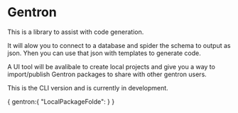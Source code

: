 
# Gentron

This is a library to assist with code generation.

It will alow you to connect to a database and spider the schema to output as json. Yhen you can use that json with templates to generate code.

A UI tool will be avalibale to create local projects and give you a way to import/publish Gentron packages to share with other gentron users.

This is the CLI version and is currently in development. 

{
    gentron:{
        "LocalPackageFolde":
    }
}